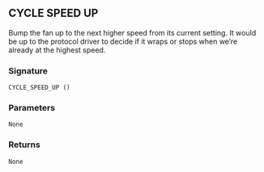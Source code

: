 ## CYCLE SPEED UP

Bump the fan up to the next higher speed from its current setting. It would be up to the protocol driver to decide if it wraps or stops when we’re already at the highest speed.


### Signature

`CYCLE_SPEED_UP ()`


### Parameters

`None`


### Returns

`None`
